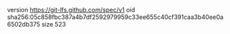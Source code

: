 version https://git-lfs.github.com/spec/v1
oid sha256:05c858fbc387a4b7df2592979959c33ee655c40cf391caa3b40ee0a6502db375
size 523
